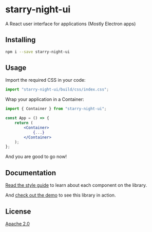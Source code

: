 # starry-night-ui

A React user interface for applications (Mostly Electron apps)

## Installing

```sh
npm i --save starry-night-ui
```

## Usage

Import the required CSS in your code:

```js
import "starry-night-ui/build/css/index.css";
```

Wrap your application in a Container:

```jsx
import { Container } from "starry-night-ui";

const App = () => {
    return (
        <Container>
            {...}
        </Container>
    );
};
```

And you are good to go now!

## Documentation

[Read the style guide](https://holywyvern.github.io/starry-night-ui/manual/) to learn about each component on the library.

And [check out the demo](https://holywyvern.github.io/starry-night-ui) to see this library in action.

## License

[Apache 2.0](https://spdx.org/licenses/Apache-2.0.html)
